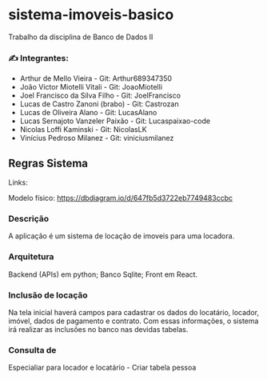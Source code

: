 # sistema-imoveis-basico
Trabalho da disciplina de Banco de Dados II

### :writing_hand: Integrantes:

- Arthur de Mello Vieira - Git: Arthur689347350
- João Victor Miotelli Vitali - Git: JoaoMiotelli
- Joel Francisco da Silva Filho - Git: JoelFrancisco 
- Lucas de Castro Zanoni (brabo) - Git: Castrozan
- Lucas de Oliveira Alano - Git: LucasAlano
- Lucas Sernajoto Vanzeler Paixão - Git: Lucaspaixao-code
- Nicolas Loffi Kaminski - Git: NicolasLK
- Vinícius Pedroso Milanez - Git: viniciusmilanez

## Regras Sistema

Links:

Modelo físico: https://dbdiagram.io/d/647fb5d3722eb7749483ccbc

### Descrição

A aplicação é um sistema de locação de imoveis para uma locadora. 

### Arquitetura

Backend (APIs) em python;
Banco Sqlite;
Front em React.

### Inclusão de locação

Na tela inicial haverá campos para cadastrar os dados do locatário, locador, imóvel, dados de pagamento e contrato. Com essas informações, o sistema irá realizar as inclusões no banco nas devidas tabelas.

### Consulta de 





Especialiar para locador e locatário - Criar tabela pessoa

